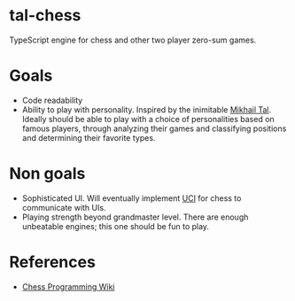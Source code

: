 # tal-chess

TypeScript engine for chess and other two player zero-sum games.

# Goals

- Code readability
- Ability to play with personality. Inspired by the inimitable [Mikhail Tal](https://en.wikipedia.org/wiki/Mikhail_Tal). Ideally should be able to play with a choice of personalities based on famous players, through analyzing their games and classifying positions and determining their favorite types.

# Non goals

- Sophisticated UI. Will eventually implement [UCI](https://en.wikipedia.org/wiki/Universal_Chess_Interface) for chess to communicate with UIs.
- Playing strength beyond grandmaster level. There are enough unbeatable engines; this one should be fun to play.

# References

- [Chess Programming Wiki](https://www.chessprogramming.org/Main_Page)
